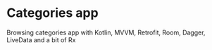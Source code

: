 # Categories app
Browsing categories app with Kotlin, MVVM, Retrofit, Room, Dagger, LiveData and a bit of Rx
